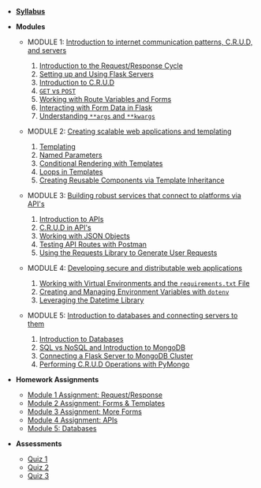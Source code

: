 - **[Syllabus](README.md)**
- **Modules**
  - MODULE 1: [ Introduction to internet communication patterns, C.R.U.D, and servers](https://www.notion.so/makeschool/MODULE-1-Introduction-to-internet-communication-patterns-C-R-U-D-and-servers-7238735fb1ec46a1af69c9585a87d34d) 
    1. [Introduction to the Request/Response Cycle](https://www.notion.so/makeschool/Introduction-to-the-Request-Response-Cycle-b4f79a60f14044fe89e5765729c57534)
    2. [Setting up and Using Flask Servers](https://www.notion.so/makeschool/Setting-up-and-Using-Flask-Servers-676ae2ed51db414d8605265ab1dbf1cb)
    3. [Introduction to C.R.U.D](https://www.notion.so/makeschool/Introduction-to-C-R-U-D-6721ed692d5b4eaab2fa4a42b69c525e)
    4. [`GET` vs `POST`](https://www.notion.so/makeschool/GET-vs-POST-10a1f44eb63141ebafe614960ba9a310)
    5. [Working with Route Variables and Forms](https://www.notion.so/makeschool/Working-with-Route-Variables-and-Forms-989a154e9723449986ee188ee42b45d8)
    6. [Interacting with Form Data in Flask](https://www.notion.so/makeschool/Interacting-with-Form-Data-in-Flask-0961ad39ea924109bb478b25e6f98f48)
    7. [Understanding `**args` and `**kwargs`](https://www.notion.so/makeschool/Understanding-args-and-kwargs-77df2ff437dc4f0a9f57aa99610c6dcb)

  - MODULE 2: [ Creating scalable web applications and templating](https://www.notion.so/makeschool/MODULE-2-Creating-scalable-web-applications-and-templating-f952b99874f44ed7a886609ec4ecbd6c)
    1. [Templating](https://www.notion.so/makeschool/Templating-3d4e522e057643169a3af209bea33b77)
    2. [Named Parameters](https://www.notion.so/makeschool/Named-Parameters-e86280fd4a7a488eb9494a7de93288a2)
    3. [Conditional Rendering with Templates](https://www.notion.so/makeschool/Conditional-Rendering-with-Templates-1d02a420605b4ecc9e999e9f9acdd03d)
    4. [Loops in Templates](https://www.notion.so/makeschool/Loops-in-Templates-0350470fb2d349f29fe2af77546e5dd0)
    5. [Creating Reusable Components via Template Inheritance](https://www.notion.so/makeschool/Creating-Reusable-Components-via-Template-Inheritance-816309fd9b084509a183a05ca22b4c79)

  - MODULE 3: [ Building robust services that connect to platforms via API's ](https://www.notion.so/makeschool/MODULE-3-Building-robust-services-that-connect-to-platforms-via-API-s-886ab4e636574ebca8e6e157ee8bf82b)
    1. [Introduction to APIs](https://www.notion.so/makeschool/Introduction-to-APIs-cb1db95de4c24fdfbbdf9be49d4c201e)
    2. [C.R.U.D in API's](https://www.notion.so/makeschool/C-R-U-D-in-API-s-d0478a7c928946b881fa62af058b22cb)
    3. [Working with JSON Objects](https://www.notion.so/makeschool/Working-with-JSON-Objects-f95e153725f042a69bd06224f116d8b2)
    4. [Testing API Routes with Postman](https://www.notion.so/makeschool/Testing-API-Routes-with-Postman-2c3abe212a424d3682bd94fc3724e180)
    5. [Using the Requests Library to Generate User Requests](https://www.notion.so/makeschool/Using-the-Requests-Library-to-Generate-User-Requests-3c5c50b0fc374eb88708bb312a9a1def)


  - MODULE 4: [ Developing secure and distributable web applications](https://www.notion.so/makeschool/MODULE-4-Developing-secure-and-distributable-web-applications-bcc343ed1483406e8bb928ebf223e19c)
    1. [Working with Virtual Environments and the `requirements.txt` File](https://www.notion.so/makeschool/Working-with-Virtual-Environments-and-the-requirements-txt-File-6dc8b6d6b8924d8db65db60eec68dfcc)
    2. [Creating and Managing Environment Variables with `dotenv`](https://www.notion.so/makeschool/Creating-and-Managing-Environment-Variables-with-dotenv-ddb6aa5630fe464c884cfc1a75af9c2f)
    3. [Leveraging the Datetime Library](https://www.notion.so/makeschool/Leveraging-the-Datetime-Library-c02959f8f3cc45b19e6582c215ed85d0)

  - MODULE 5: [ Introduction to databases and connecting servers to them ](https://www.notion.so/makeschool/MODULE-5-Introduction-to-databases-and-connecting-servers-to-them-ec864dcc497e44339ebb35381eb325a3)
    1. [Introduction to Databases](https://www.notion.so/makeschool/Introduction-to-Databases-601c42c9732e46d595dd2c65a4186253)
    2. [SQL vs NoSQL and Introduction to MongoDB](https://www.notion.so/makeschool/SQL-vs-NoSQL-and-Introduction-to-MongoDB-782a225705ad418d8c1af422c9c57083)
    3. [Connecting a Flask Server to MongoDB Cluster](https://www.notion.so/makeschool/Connecting-a-Flask-Server-to-MongoDB-Cluster-6385c238c38f433f9babc5e85fb67082)
    4. [Performing C.R.U.D Operations with PyMongo](https://www.notion.so/makeschool/Performing-C-R-U-D-Operations-with-PyMongo-0689895c65b24873b429423f14bacfa9)

- **Homework Assignments**
  - [Module 1 Assignment: Request/Response](Assignments/01-Request-Response)
  - [Module 2 Assignment: Forms & Templates](Assignments/02-Forms-Templates.md)
  - [Module 3 Assignment: More Forms](Assignments/03-More-Forms.md)
  - [Module 4 Assignment: APIs](Assignments/03-APIs.md)
  - [Module 5: Databases](Assignments/04-Databases.md)

- **Assessments**
  - [Quiz 1](Assessments/quiz-1-study-guide.md)
  - [Quiz 2](Assessments/quiz-2-study-guide.md)
  - [Quiz 3](Assessments/quiz-3-study-guide.md)
